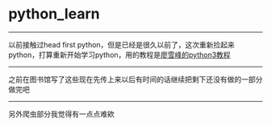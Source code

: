 # python_learn
***
以前接触过head first python，但是已经是很久以前了，这次重新捡起来python，打算重新开始学习python，用的教程是[廖雪峰的python3教程](https://www.liaoxuefeng.com/wiki/0014316089557264a6b348958f449949df42a6d3a2e542c000)
***
之前在图书馆写了这些现在先传上来以后有时间的话继续把剩下还没有做的一部分做完吧
***
另外爬虫部分我觉得有一点点难欸

